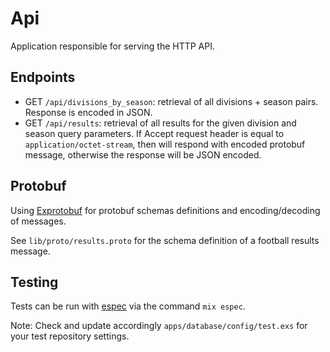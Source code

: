 # Api

Application responsible for serving the HTTP API.

## Endpoints

* GET `/api/divisions_by_season`: retrieval of all divisions + season pairs. Response is encoded in JSON.
* GET `/api/results`: retrieval of all results for the given division and season query parameters.
If Accept request header is equal to `application/octet-stream`, then
will respond with encoded protobuf message, otherwise the response will
be JSON encoded.

## Protobuf

Using [Exprotobuf](https://github.com/bitwalker/exprotobuf) for protobuf schemas definitions
and encoding/decoding of messages.

See `lib/proto/results.proto` for the schema definition of a football results message.

## Testing

Tests can be run with [espec](https://github.com/antonmi/espec)
via the command `mix espec`.

Note: Check and update accordingly `apps/database/config/test.exs`
for your test repository settings.
